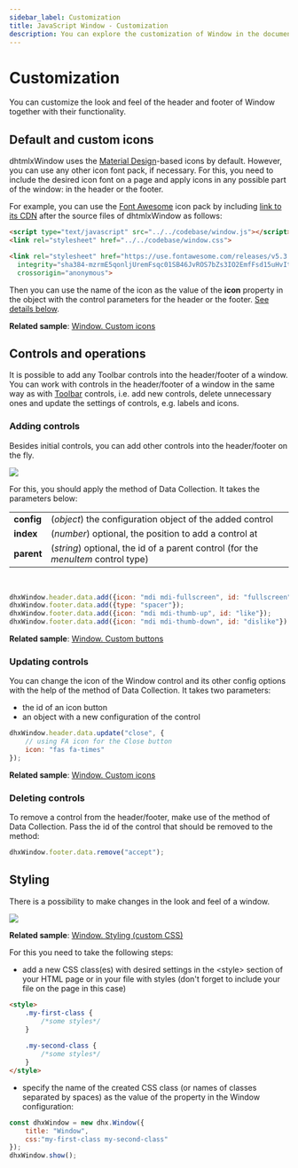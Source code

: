 ```yaml
---
sidebar_label: Customization
title: JavaScript Window - Customization 
description: You can explore the customization of Window in the documentation of the DHTMLX JavaScript UI library. Browse developer guides and API reference, try out code examples and live demos, and download a free 30-day evaluation version of DHTMLX Suite 7.
---
```


# Customization

You can customize the look and feel of the header and footer of Window together with their functionality.

## Default and custom icons

dhtmlxWindow uses the [Material Design](https://materialdesignicons.com/)-based icons by default. However, you can use any other icon font pack, if necessary. For this, you need to include the desired icon font on 
a page and apply icons in any possible part of the window: in the header or the footer.

For example, you can use the [Font Awesome](https://fontawesome.com/) icon pack by including [link to its CDN](https://fontawesome.com/how-to-use/on-the-web/setup/getting-started?using=web-fonts-with-css) 
after the source files of dhtmlxWindow as follows:

~~~html
<script type="text/javascript" src="../../codebase/window.js"></script>
<link rel="stylesheet" href="../../codebase/window.css">

<link rel="stylesheet" href="https://use.fontawesome.com/releases/v5.3.1/css/all.css" 
  integrity="sha384-mzrmE5qonljUremFsqc01SB46JvROS7bZs3IO2EmfFsd15uHvIt+Y8vEf7N7fWAU"  
  crossorigin="anonymous">
~~~

Then you can use the name of the icon as the value of the **icon** property in the object with the control parameters for the header or the footer. [See details below](window/customization.md#updatecontrols).

**Related sample**: [Window. Custom icons](https://snippet.dhtmlx.com/ucozvx01)

## Controls and operations

It is possible to add any Toolbar controls into the header/footer of a window.
You can work with controls in the header/footer of a window in the same way as with [Toolbar](toolbar.md) controls, i.e. add new controls, delete unnecessary ones and update the settings of controls, e.g. labels and icons.

### Adding controls

Besides initial controls, you can add other controls into the header/footer on the fly. 

![](../assets/window/custom_buttons.png)

For this, you should apply the [](../data_collection/api/datacollection_add_method.md) method of Data Collection. It takes the parameters below:

<table>
	<tbody>
        <tr>
			<td><b>config</b></td>
			<td>(<i>object</i>) the configuration object of the added control</td>
		</tr>
        <tr>
			<td><b>index</b></td>
			<td>(<i>number</i>) optional, the position to add a control at</td>
		</tr>
        <tr>
			<td><b>parent</b></td>
			<td>(<i>string</i>) optional, the id of a parent control (for the <i>menuItem</i> control type)</td>
		</tr>
    </tbody>
</table>
<br/>

~~~js
dhxWindow.header.data.add({icon: "mdi mdi-fullscreen", id: "fullscreen"}, 2);
dhxWindow.footer.data.add({type: "spacer"});
dhxWindow.footer.data.add({icon: "mdi mdi-thumb-up", id: "like"});
dhxWindow.footer.data.add({icon: "mdi mdi-thumb-down", id: "dislike"})
~~~

**Related sample**: [Window. Custom buttons](https://snippet.dhtmlx.com/o7xlvvv3)

### Updating controls

You can change the icon of the Window control and its other config options with the help of the [](../data_collection/api/datacollection_update_method.md) method of Data Collection. It takes two parameters: 

- the id of an icon button
- an object with a new configuration of the control

~~~js
dhxWindow.header.data.update("close", {
	// using FA icon for the Close button
	icon: "fas fa-times" 
});
~~~

**Related sample**: [Window. Custom icons](https://snippet.dhtmlx.com/ucozvx01)

### Deleting controls

To remove a control from the header/footer, make use of the [](../data_collection/api/datacollection_remove_method.md) method of Data Collection. Pass the id of the control that should be removed to the method:

~~~js
dhxWindow.footer.data.remove("accept");
~~~

## Styling

There is a possibility to make changes in the look and feel of a window. 

![](../assets/window/custom_style.png)

**Related sample**: [Window. Styling (custom CSS)](https://snippet.dhtmlx.com/t5mvhwx8)

For this you need to take the following steps:

- add a new CSS class(es) with desired settings in the &lt;style&gt; section of your HTML page or in your file with styles (don't forget to include your file on the page in this case)

~~~html
<style>
	.my-first-class {
		/*some styles*/
	}
    
    .my-second-class {
		/*some styles*/
	}
</style>
~~~

- specify the name of the created CSS class (or names of classes separated by spaces) as the value of the [](window/api/window_css_config.md) property in the Window configuration:

~~~js
const dhxWindow = new dhx.Window({
	title: "Window", 
    css:"my-first-class my-second-class"
});
dhxWindow.show();
~~~
